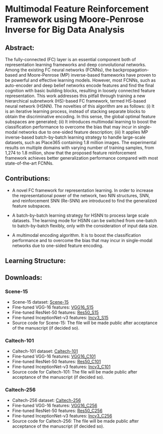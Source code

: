 # Multimodal Feature Reinforcement Framework using Moore-Penrose Inverse for Big Data Analysis

## Abstract: 
The fully-connected (FC) layer is an essential component both of representation learning frameworks and deep convolutional networks. Among the existing FC neural networks (FCNNs), the backpropagation-based and Moore-Penrose (MP) inverse-based frameworks have proven to be powerful and effective learning models. However, most FCNNs, such as auto-encoder and deep belief networks encode features and find the final cognition with basic building blocks, resulting in loosely connected feature representation. This work addresses this pitfall through training a new hierarchical subnetwork (HS)-based FC framework, termed HS-based neural network (HSNN). The novelties of this algorithm are as follows: (i) It is an iterative learning process, instead of stacking separate blocks to obtain the discriminative encoding. In this sense, the global optimal feature subspaces are generated; (ii) It introduces multimodal learning to boost the classification performance to overcome the bias that may incur in single-modal networks due to one-sided feature description; (iii) It applies MP inverse-based batch-by-batch learning strategy to handle large-scale datasets, such as Place365 containing 1.8 million images. The experimental results on multiple domains with varying number of training samples, from 1,274 to 1.8 million, show that the proposed feature reinforcement framework achieves better generalization performance compared with most state-of-the-art FCNNs.

## Contributions:
* A novel FC framework for representation learning. In order to increase the representational power of the network, two NIN structures, SNN, and reinforcement SNN (Re-SNN) are introduced to find the generalized feature subspaces.

* A batch-by-batch learning strategy for HSNN to process large scale datasets. The learning mode for HSNN can be switched from one-batch to batch-by-batch flexibly, only with the consideration of input data size.

* A multimodal encoding algorithm. It is to boost  the  classification  performance  and to  overcome  the  bias  that may  incur  in  single-modal  networks  due  to  one-sided  feature encoding.

## Learning Structure:

## Downloads:
### Scene-15
* Scene-15 dataset: [Scene-15](http://elm-lang.org/)
* Fine-tuned VGG-16 features: [VGG16_S15](http://elm-lang.org/)
* Fine-tuned ResNet-50 features: [Res50_S15](http://elm-lang.org/)
* Fine-tuned InceptionNet-v3 features: [Incv3_S15](http://elm-lang.org/)
* Source code for Scene-15: The file will be made public after acceptance of the manuscript (if decided so).
### Caltech-101
* Caltech-101 dataset: [Caltech-101](http://elm-lang.org/)
* Fine-tuned VGG-16 features: [VGG16_C101](http://elm-lang.org/)
* Fine-tuned ResNet-50 features: [Res50_C101](http://elm-lang.org/)
* Fine-tuned InceptionNet-v3 features: [Incv3_C101](http://elm-lang.org/)
* Source code for Caltech-101: The file will be made public after acceptance of the manuscript (if decided so).
### Caltech-256
* Caltech-256 dataset: [Caltech-256](http://elm-lang.org/)
* Fine-tuned VGG-16 features: [VGG16_C256](http://elm-lang.org/)
* Fine-tuned ResNet-50 features: [Res50_C256](http://elm-lang.org/)
* Fine-tuned InceptionNet-v3 features: [Incv3_C256](http://elm-lang.org/)
* Source code for Caltech-256: The file will be made public after acceptance of the manuscript (if decided so).
